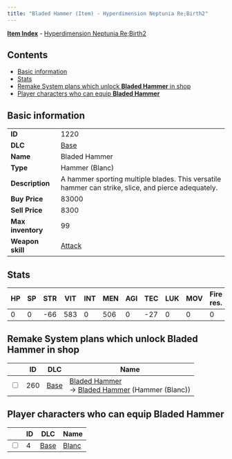 ```yaml
---
title: "Bladed Hammer (Item) - Hyperdimension Neptunia Re;Birth2"
---
```


[**Item Index**](/neptunia/rb2/item/index.html) - [Hyperdimension Neptunia Re;Birth2](/neptunia/rb2)

## Contents

- [Basic information](#basic-information)
- [Stats](#stats)
- [Remake System plans which unlock **Bladed Hammer** in shop](#remake-system-plans-which-unlock-bladed-hammer-in-shop)
- [Player characters who can equip **Bladed Hammer**](#player-characters-who-can-equip-bladed-hammer)

## Basic information

|   |   |
| -- | -- |
| **ID** | 1220 |
| **DLC** | [Base](/neptunia/rb2/dlc/0-base.html) |
| **Name** | Bladed Hammer |
| **Type** | Hammer (Blanc) |
| **Description** | A hammer sporting multiple blades. This versatile hammer can strike, slice, and pierce adequately. |
| **Buy Price** | 83000 |
| **Sell Price** | 8300 |
| **Max inventory** | 99 |
| **Weapon skill** | [Attack](/neptunia/rb2/skill/0-1401-attack.html) |

## Stats

| HP | SP | STR | VIT | INT | MEN | AGI | TEC | LUK | MOV | Fire res. | Ice res. | Wind res. | Lightning res. |
| -- | -- | --- | --- | --- | --- | --- | --- | --- | --- | --------- | -------- | --------- | -------------- |
| 0 | 0 | -66 | 583 | 0 | 506 | 0 | -27 | 0 | 0 | 0 | 0 | 0 | 0 |

## Remake System plans which unlock **Bladed Hammer** in shop

|    | ID | DLC | Name |
| -- | -- | --- | ---- |
| <input type="checkbox" id="rb2-remake-0-260" class="trackbox" /> | 260 | [Base](/neptunia/rb2/dlc/0-base.html) | [Bladed Hammer](/neptunia/rb2/remake/0-260-bladed-hammer.html)<br />→ [Bladed Hammer](/neptunia/rb2/item/0-1220-bladed-hammer.html) (Hammer (Blanc)) |

## Player characters who can equip **Bladed Hammer**

|    | ID | DLC | Name |
| -- | -- | --- | ---- |
| <input type="checkbox" id="rb2-player-0-4" class="trackbox" /> | 4 | [Base](/neptunia/rb2/dlc/0-base.html) | [Blanc](/neptunia/rb2/player/0-4-blanc.html) |